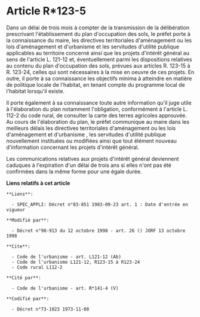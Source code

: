 # Article R*123-5

Dans un délai de trois mois à compter de la transmission de la délibération prescrivant l'établissement du plan d'occupation
des sols, le préfet porte à la connaissance du maire, les directives territoriales d'aménagement ou les lois d'aménagement et
d'urbanisme et les servitudes d'utilité publique applicables au territoire concerné ainsi que les projets d'intérêt général
au sens de l'article L. 121-12 et, éventuellement parmi les dispositions relatives au contenu du plan d'occupation des sols,
prévues aux articles R. 123-15 à R. 123-24, celles qui sont nécessaires à la mise en oeuvre de ces projets. En outre, il
porte à sa connaissance les objectifs minima à atteindre en matière de politique locale de l'habitat, en tenant compte du
programme local de l'habitat lorsqu'il existe.

Il porte également à sa connaissance toute autre information qu'il juge utile à l'élaboration du plan notamment l'obligation,
conformément à l'article L. 112-2 du code rural, de consulter la carte des terres agricoles approuvée. Au cours de
l'élaboration du plan, le préfet communique au maire dans les meilleurs délais les directives territoriales d'aménagement ou
les lois d'aménagement et d'urbanisme , les servitudes d'utilité publique nouvellement instituées ou modifiées ainsi que tout
élément nouveau d'information concernant les projets d'intérêt général.

Les communications relatives aux projets d'intérêt général deviennent caduques à l'expiration d'un délai de trois ans si
elles n'ont pas été confirmées dans la même forme pour une égale durée.

**Liens relatifs à cet article**

	**Liens**:

	  - SPEC_APPLI: Décret n°83-851 1983-09-23 art. 1 : Date d'entrée en vigueur

	**Modifié par**:

	  - Décret n°98-913 du 12 octobre 1998 - art. 26 () JORF 13 octobre 1998

	**Cite**:

	  - Code de l'urbanisme - art. L121-12 (Ab)
	  - Code de l'urbanisme L121-12, R123-15 à R123-24
	  - Code rural L112-2

	**Cité par**:

	  - Code de l'urbanisme - art. R*141-4 (V)

	**Codifié par**:

	  - Décret n°73-1023 1973-11-08
